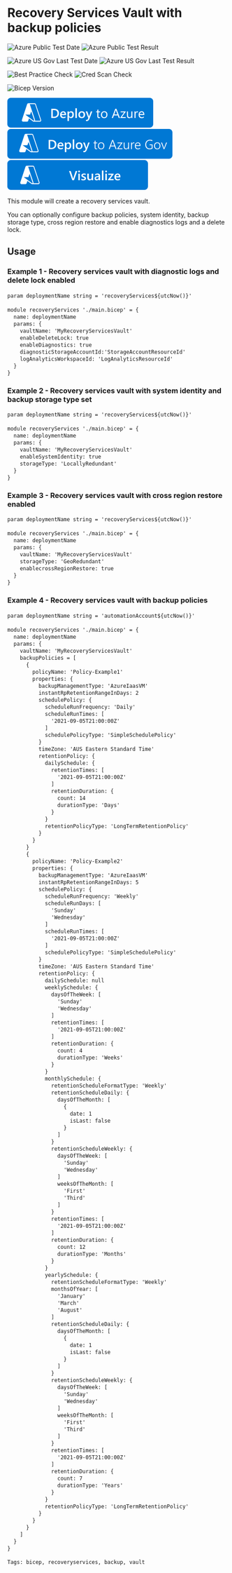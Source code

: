 # Recovery Services Vault with backup policies

![Azure Public Test Date](https://azurequickstartsservice.blob.core.windows.net/badges/quickstarts/microsoft.recoveryservices/recovery-services-create-vault-with-backup-policies/PublicLastTestDate.svg)
![Azure Public Test Result](https://azurequickstartsservice.blob.core.windows.net/badges/quickstarts/microsoft.recoveryservices/recovery-services-create-vault-with-backup-policies/PublicDeployment.svg)

![Azure US Gov Last Test Date](https://azurequickstartsservice.blob.core.windows.net/badges/quickstarts/microsoft.recoveryservices/recovery-services-create-vault-with-backup-policies/FairfaxLastTestDate.svg)
![Azure US Gov Last Test Result](https://azurequickstartsservice.blob.core.windows.net/badges/quickstarts/microsoft.recoveryservices/recovery-services-create-vault-with-backup-policies/FairfaxDeployment.svg)

![Best Practice Check](https://azurequickstartsservice.blob.core.windows.net/badges/quickstarts/microsoft.recoveryservices/recovery-services-create-vault-with-backup-policies/BestPracticeResult.svg)
![Cred Scan Check](https://azurequickstartsservice.blob.core.windows.net/badges/quickstarts/microsoft.recoveryservices/recovery-services-create-vault-with-backup-policies/CredScanResult.svg)

![Bicep Version](https://azurequickstartsservice.blob.core.windows.net/badges/quickstarts/microsoft.recoveryservices/recovery-services-create-vault-with-backup-policies/BicepVersion.svg)

[![Deploy To Azure](https://raw.githubusercontent.com/Azure/azure-quickstart-templates/master/1-CONTRIBUTION-GUIDE/images/deploytoazure.svg?sanitize=true)](https://portal.azure.com/#create/Microsoft.Template/uri/https%3A%2F%2Fraw.githubusercontent.com%2FAzure%2Fazure-quickstart-templates%2Fmaster%2Fquickstarts%2Fmicrosoft.recoveryservices%2Frecovery-services-create-vault-with-backup-policies%2Fazuredeploy.json)
[![Deploy To Azure US Gov](https://raw.githubusercontent.com/Azure/azure-quickstart-templates/master/1-CONTRIBUTION-GUIDE/images/deploytoazuregov.svg?sanitize=true)](https://portal.azure.us/#create/Microsoft.Template/uri/https%3A%2F%2Fraw.githubusercontent.com%2FAzure%2Fazure-quickstart-templates%2Fmaster%2Fquickstarts%2Fmicrosoft.recoveryservices%2Frecovery-services-create-vault-with-backup-policies%2Fazuredeploy.json)
[![Visualize](https://raw.githubusercontent.com/Azure/azure-quickstart-templates/master/1-CONTRIBUTION-GUIDE/images/visualizebutton.svg?sanitize=true)](http://armviz.io/#/?load=https%3A%2F%2Fraw.githubusercontent.com%2FAzure%2Fazure-quickstart-templates%2Fmaster%2Fquickstarts%2Fmicrosoft.recoveryservices%2Frecovery-services-create-vault-with-backup-policies%2Fazuredeploy.json)  

This module will create a recovery services vault.

You can optionally configure backup policies, system identity, backup storage type, cross region restore and enable diagnostics logs and a delete lock.

## Usage

### Example 1 - Recovery services vault with diagnostic logs and delete lock enabled
``` bicep
param deploymentName string = 'recoveryServices${utcNow()}'

module recoveryServices './main.bicep' = {
  name: deploymentName  
  params: {
    vaultName: 'MyRecoveryServicesVault'
    enableDeleteLock: true
    enableDiagnostics: true
    diagnosticStorageAccountId:'StorageAccountResourceId'
    logAnalyticsWorkspaceId: 'LogAnalyticsResourceId' 
  }
}
```

### Example 2 - Recovery services vault with system identity and backup storage type set
``` bicep
param deploymentName string = 'recoveryServices${utcNow()}'

module recoveryServices './main.bicep' = {
  name: deploymentName  
  params: {
    vaultName: 'MyRecoveryServicesVault'
    enableSystemIdentity: true
    storageType: 'LocallyRedundant'    
  }
}
```

### Example 3 - Recovery services vault with cross region restore enabled
``` bicep
param deploymentName string = 'recoveryServices${utcNow()}'

module recoveryServices './main.bicep' = {
  name: deploymentName  
  params: {
    vaultName: 'MyRecoveryServicesVault'    
    storageType: 'GeoRedundant'
    enablecrossRegionRestore: true    
  }
}
```

### Example 4 - Recovery services vault with backup policies
``` bicep
param deploymentName string = 'automationAccount${utcNow()}'

module recoveryServices './main.bicep' = {
  name: deploymentName  
  params: {
    vaultName: 'MyRecoveryServicesVault'
    backupPolicies = [
      {
        policyName: 'Policy-Example1'
        properties: {
          backupManagementType: 'AzureIaasVM'
          instantRpRetentionRangeInDays: 2
          schedulePolicy: {
            scheduleRunFrequency: 'Daily'
            scheduleRunTimes: [
              '2021-09-05T21:00:00Z'
            ]
            schedulePolicyType: 'SimpleSchedulePolicy'
          }
          timeZone: 'AUS Eastern Standard Time'
          retentionPolicy: {
            dailySchedule: {
              retentionTimes: [
                '2021-09-05T21:00:00Z'
              ]
              retentionDuration: {
                count: 14
                durationType: 'Days'
              }
            }
            retentionPolicyType: 'LongTermRetentionPolicy'
          }
        }
      }
      {
        policyName: 'Policy-Example2'
        properties: {
          backupManagementType: 'AzureIaasVM'
          instantRpRetentionRangeInDays: 5
          schedulePolicy: {
            scheduleRunFrequency: 'Weekly'
            scheduleRunDays: [
              'Sunday'
              'Wednesday'
            ]
            scheduleRunTimes: [
              '2021-09-05T21:00:00Z'
            ]
            schedulePolicyType: 'SimpleSchedulePolicy'
          }
          timeZone: 'AUS Eastern Standard Time'
          retentionPolicy: {
            dailySchedule: null
            weeklySchedule: {
              daysOfTheWeek: [
                'Sunday'
                'Wednesday'
              ]
              retentionTimes: [
                '2021-09-05T21:00:00Z'
              ]
              retentionDuration: {
                count: 4
                durationType: 'Weeks'
              }
            }
            monthlySchedule: {
              retentionScheduleFormatType: 'Weekly'
              retentionScheduleDaily: {
                daysOfTheMonth: [
                  {
                    date: 1
                    isLast: false
                  }
                ]
              }
              retentionScheduleWeekly: {
                daysOfTheWeek: [
                  'Sunday'
                  'Wednesday'
                ]
                weeksOfTheMonth: [
                  'First'
                  'Third'
                ]
              }
              retentionTimes: [
                '2021-09-05T21:00:00Z'
              ]
              retentionDuration: {
                count: 12
                durationType: 'Months'
              }
            }
            yearlySchedule: {
              retentionScheduleFormatType: 'Weekly'
              monthsOfYear: [
                'January'
                'March'
                'August'
              ]
              retentionScheduleDaily: {
                daysOfTheMonth: [
                  {
                    date: 1
                    isLast: false
                  }
                ]
              }
              retentionScheduleWeekly: {
                daysOfTheWeek: [
                  'Sunday'
                  'Wednesday'
                ]
                weeksOfTheMonth: [
                  'First'
                  'Third'
                ]
              }
              retentionTimes: [
                '2021-09-05T21:00:00Z'
              ]
              retentionDuration: {
                count: 7
                durationType: 'Years'
              }
            }
            retentionPolicyType: 'LongTermRetentionPolicy'
          }
        }
      }
    ]   
  }
}
```

`Tags: bicep, recoveryservices, backup, vault`